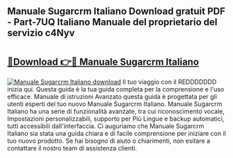 ## Manuale Sugarcrm Italiano Download gratuit PDF - Part-7UQ Italiano Manuale del proprietario del servizio c4Nyv

# <h2><a href="http://dfecp4.blite.top/?on=Manuale+Sugarcrm+Italiano">🔗Download 👉🔴 Manuale Sugarcrm Italiano</a></h2>

[![Manuale Sugarcrm Italiano download](https://i.imgur.com/lujVjoI.png)](http://dfecp4.blite.top/?on=Manuale+Sugarcrm+Italiano)
Il tuo viaggio con il REDDDDDDD inizia qui. Questa guida è la tua guida completa per la comprensione e l'uso efficace. Manuale di istruzioni Avanzato questa guida è progettata per gli utenti esperti del tuo nuovo Manuale Sugarcrm Italiano. Manuale Sugarcrm Italiano ha una serie di funzionalità avanzate, tra cui riconoscimento vocale, Impostazioni personalizzabili, supporto per Più Lingue e backup automatici, tutti accessibili dall'interfaccia. Ci auguriamo che Manuale Sugarcrm Italiano sia stata una guida chiara e di facile comprensione per iniziare con il tuo nuovo prodotto. Se hai bisogno di aiuto o chiarimenti, non esitare a contattare il nostro team di assistenza clienti.
